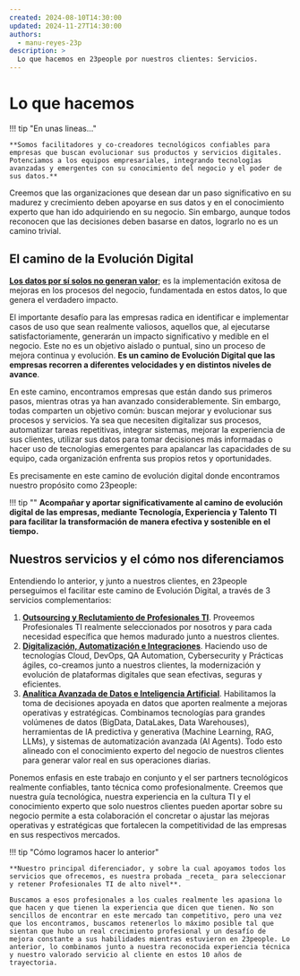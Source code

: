 ```yaml
---
created: 2024-08-10T14:30:00
updated: 2024-11-27T14:30:00
authors:
  - manu-reyes-23p
description: >
  Lo que hacemos en 23people por nuestros clientes: Servicios.
---
```


# Lo que hacemos

!!! tip "En unas lineas..."

    **Somos facilitadores y co-creadores tecnológicos confiables para empresas que buscan evolucionar sus productos y servicios digitales. Potenciamos a los equipos empresariales, integrando tecnologías avanzadas y emergentes con su conocimiento del negocio y el poder de sus datos.**

Creemos que las organizaciones que desean dar un paso significativo en su madurez y crecimiento deben apoyarse en sus datos y en el conocimiento experto que han ido adquiriendo en su negocio. Sin embargo, aunque todos reconocen que las decisiones deben basarse en datos, lograrlo no es un camino trivial.

## El camino de la Evolución Digital

[**Los datos por sí solos no generan valor**](https://www.youtube.com/watch?v=B2zCWJBnfuE&list=PLdnROWg7FtXd8s4O4Wlj9mUYjQ-s9xmB2); es la implementación exitosa de mejoras en los procesos del negocio, fundamentada en estos datos, lo que genera el verdadero impacto.

El importante desafío para las empresas radica en identificar e implementar casos de uso que sean realmente valiosos, aquellos que, al ejecutarse satisfactoriamente, generarán un impacto significativo y medible en el negocio. Este no es un objetivo aislado o puntual, sino un proceso de mejora continua y evolución. **Es un camino de Evolución Digital que las empresas recorren a diferentes velocidades y en distintos niveles de avance**.

En este camino, encontramos empresas que están dando sus primeros pasos, mientras otras ya han avanzado considerablemente. Sin embargo, todas comparten un objetivo común: buscan mejorar y evolucionar sus procesos y servicios. Ya sea que necesiten digitalizar sus procesos, automatizar tareas repetitivas, integrar sistemas, mejorar la experiencia de sus clientes, utilizar sus datos para tomar decisiones más informadas o hacer uso de tecnologias emergentes para apalancar las capacidades de su equipo, cada organización enfrenta sus propios retos y oportunidades.

Es precisamente en este camino de evolución digital donde encontramos nuestro propósito como 23people:

!!! tip ""
    **Acompañar y aportar significativamente al camino de evolución digital de las empresas, mediante Tecnología, Experiencia y Talento TI para facilitar la transformación de manera efectiva y sostenible en el tiempo.**

## Nuestros servicios y el cómo nos diferenciamos

Entendiendo lo anterior, y junto a nuestros clientes, en 23people perseguimos el facilitar este camino de Evolución Digital, a través de 3 servicios complementarios:

1. [**Outsourcing y Reclutamiento de Profesionales TI**](). Proveemos Profesionales TI realmente seleccionados por nosotros y para cada necesidad específica que hemos madurado junto a nuestros clientes.
2. [**Digitalización, Automatización e Integraciones**](). Haciendo uso de tecnologías Cloud, DevOps, QA Automation, Cybersecurity y Prácticas ágiles, co-creamos junto a nuestros clientes, la modernización y evolución de plataformas digitales que sean efectivas, seguras y eficientes.
3. [**Analítica Avanzada de Datos e Inteligencia Artificial**](). Habilitamos la toma de decisiones apoyada en datos que aporten realmente a mejoras operativas y estratégicas. Combinamos tecnologías para grandes volúmenes de datos (BigData, DataLakes, Data Warehouses), herramientas de IA predictiva y generativa (Machine Learning, RAG, LLMs), y sistemas de automatización avanzada (AI Agents). Todo esto alineado con el conocimiento experto del negocio de nuestros clientes para generar valor real en sus operaciones diarias.

Ponemos enfasis en este trabajo en conjunto y el ser partners tecnológicos realmente confiables, tanto técnica como profesionalmente. Creemos que nuestra guía tecnológica, nuestra experiencia en la cultura TI y el conocimiento experto que solo nuestros clientes pueden aportar sobre su negocio permite a esta colaboración el concretar o ajustar las mejoras operativas y estratégicas que fortalecen la competitividad de las empresas en sus respectivos mercados.

!!! tip "Cómo logramos hacer lo anterior"

    **Nuestro principal diferenciador, y sobre la cual apoyamos todos los servicios que ofrecemos, es nuestra probada _receta_ para seleccionar y retener Profesionales TI de alto nivel**. 
    
    Buscamos a esos profesionales a los cuales realmente les apasiona lo que hacen y que tienen la experiencia que dicen que tienen. No son sencillos de encontrar en este mercado tan competitivo, pero una vez que los encontramos, buscamos retenerlos lo máximo posible tal que sientan que hubo un real crecimiento profesional y un desafío de mejora constante a sus habilidades mientras estuvieron en 23people. Lo anterior, lo combinamos junto a nuestra reconocida experiencia técnica y nuestro valorado servicio al cliente en estos 10 años de trayectoria.
